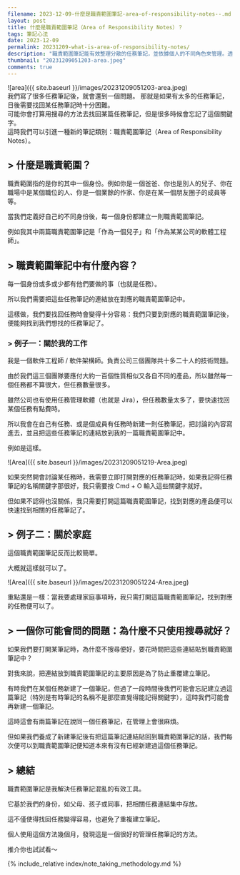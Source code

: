 ```yaml
---
filename: 2023-12-09-什麼是職責範圍筆記-area-of-responsibility-notes--.md
layout: post
title: 什麼是職責範圍筆記（Area of Responsibility Notes）？
tags: 筆記心法
date: 2023-12-09
permalink: 20231209-what-is-area-of-responsibility-notes/
description: "職責範圍筆記能有效整理分散的任務筆記，並依據個人的不同角色來管理。透過將任務筆記連結到相應的職責範圍內，即可快速找到需要的內容。這不僅使任務管理變得簡單，還避免了創建重複筆記的混亂。實踐證明，這是一種提升工作效率的好方法。"
thumbnail: "20231209051203-area.jpeg"
comments: true
---
```


![area]({{ site.baseurl }}/images/20231209051203-area.jpeg)  
我們寫了很多任務筆記後，就會還到一個問題。 
那就是如果有太多的任務筆記，日後需要找回某任務筆記時十分困難。  
可能你會打算用搜尋的方法去找回某篇任務筆記，但是很多時候會忘記了這個關鍵字。  
這時我們可以引進一種新的筆記類別：職責範圍筆記（Area of Responsibility Notes）。

## > 什麼是職責範圍？

職責範圍指的是你的其中一個身份。例如你是一個爸爸、你也是別人的兒子、你在職場中是某個職位的人、你是一個業餘的作家、你是在某一個朋友圈子的成員等等。

當我們定義好自己的不同身份後，每一個身份都建立一則職責範圍筆記。

例如我其中兩篇職責範圍筆記是「作為一個兒子」和「作為某某公司的軟體工程師」。

## > 職責範圍筆記中有什麼內容？

每一個身份或多或少都有他們要做的事（也就是任務）。

所以我們需要把這些任務筆記的連結放在對應的職責範圍筆記中。

這樣做，我們要找回任務時會變得十分容易：我們只要到對應的職責範圍筆記後，便能夠找到我們想找的任務筆記了。

### > 例子一：關於我的工作

我是一個軟件工程師 / 軟件架構師。負責公司三個團隊共十多二十人的技術問題。

由於我們這三個團隊要應付大約一百個性質相似又各自不同的產品，所以雖然每一個任務都不算很大，但任務數量很多。

雖然公司也有使用任務管理軟體（也就是 Jira），但任務數量太多了，要快速找回某個任務有點費時。

所以我會在自己有任務、或是個成員有任務時新建一則任務筆記，把討論的內容寫進去，並且把這些任務筆記的連結放到我的一篇職責範圍筆記中。

例如是這樣。

![Area]({{ site.baseurl }}/images/20231209051219-Area.jpeg)  

如果突然開會討論某任務時，我需要立即打開對應的任務筆記時，如果我記得任務筆記的名稱關鍵字那很好，我只需要按 Cmd + O 輸入這些關鍵字就好。

但如果不認得也沒關係，我只需要打開這篇職責範圍筆記，找到對應的產品便可以快速找到相關的任務筆記了。

## > 例子二：關於家庭

這個職責範圍筆記反而比較簡單。

大概就這樣就可以了。

![Area]({{ site.baseurl }}/images/20231209051224-Area.jpeg)  

重點還是一樣：當我要處理家庭事項時，我只需打開這篇職責範圍筆記，找到對應的任務便可以了。

## > 一個你可能會問的問題：為什麼不只使用搜尋就好？

如果我們要打開某筆記時，為什麼不搜尋便好，要花時間把這些連結貼到職責範圍筆記中？

對我來說，把連結放到職責範圍筆記的主要原因是為了防止重覆建立筆記。

有時我們在某個任務新建了一個筆記，但過了一段時間後我們可能會忘記建立過這篇筆記（特別是有時筆記的名稱不是那麼直覺得能記得關鍵字），這時我們可能會再新建一個筆記。

這時這會有兩篇筆記在說同一個任務筆記，在管理上會很麻煩。

但如果我們養成了新建筆記後有把這篇筆記連結貼回到職責範圍筆記的話，我們每次便可以到職責範圍筆記便知道本來有沒有已經新建過這個任務筆記。

## > 總結

職責範圍筆記是我解決任務筆記混亂的有效工具。

它基於我們的身份，如父母、孩子或同事，把相關任務連結集中存放。

這不僅使得找回任務變得容易，也避免了重複建立筆記。

個人使用這個方法幾個月，發現這是一個很好的管理任務筆記的方法。

推介你也試試看～


{% include_relative index/note_taking_methodology.md %}



<!--
- [什麼是職責範圍筆記（Area of Responsibility Notes）？]({{ site.baseurl }}/20231209-what-is-area-of-responsibility-notes/)
-->
